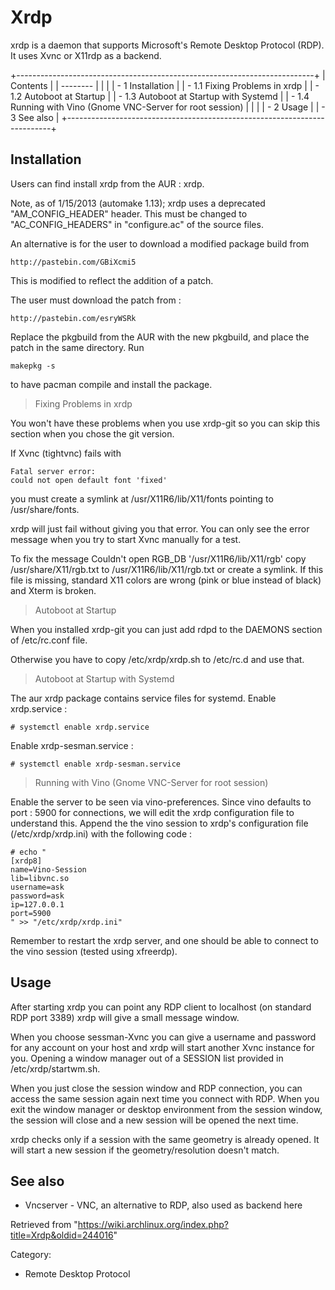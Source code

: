 Xrdp
====

xrdp is a daemon that supports Microsoft's Remote Desktop Protocol
(RDP). It uses Xvnc or X11rdp as a backend.

+--------------------------------------------------------------------------+
| Contents                                                                 |
| --------                                                                 |
|                                                                          |
| -   1 Installation                                                       |
|     -   1.1 Fixing Problems in xrdp                                      |
|     -   1.2 Autoboot at Startup                                          |
|     -   1.3 Autoboot at Startup with Systemd                             |
|     -   1.4 Running with Vino (Gnome VNC-Server for root session)        |
|                                                                          |
| -   2 Usage                                                              |
| -   3 See also                                                           |
+--------------------------------------------------------------------------+

Installation
------------

Users can find install xrdp from the AUR : xrdp.

Note, as of 1/15/2013 (automake 1.13); xrdp uses a deprecated
"AM_CONFIG_HEADER" header. This must be changed to "AC_CONFIG_HEADERS"
in "configure.ac" of the source files.

An alternative is for the user to download a modified package build from

    http://pastebin.com/GBiXcmi5

This is modified to reflect the addition of a patch.

The user must download the patch from :

    http://pastebin.com/esryWSRk

Replace the pkgbuild from the AUR with the new pkgbuild, and place the
patch in the same directory. Run

    makepkg -s

to have pacman compile and install the package.

> Fixing Problems in xrdp

You won't have these problems when you use xrdp-git so you can skip this
section when you chose the git version.

If Xvnc (tightvnc) fails with

    Fatal server error:
    could not open default font 'fixed'

you must create a symlink at /usr/X11R6/lib/X11/fonts pointing to
/usr/share/fonts.

xrdp will just fail without giving you that error. You can only see the
error message when you try to start Xvnc manually for a test.

To fix the message Couldn't open RGB_DB '/usr/X11R6/lib/X11/rgb' copy
/usr/share/X11/rgb.txt to /usr/X11R6/lib/X11/rgb.txt or create a
symlink. If this file is missing, standard X11 colors are wrong (pink or
blue instead of black) and Xterm is broken.

> Autoboot at Startup

When you installed xrdp-git you can just add rdpd to the DAEMONS section
of /etc/rc.conf file.

Otherwise you have to copy /etc/xrdp/xrdp.sh to /etc/rc.d and use that.

> Autoboot at Startup with Systemd

The aur xrdp package contains service files for systemd. Enable
xrdp.service :

    # systemctl enable xrdp.service

Enable xrdp-sesman.service :

    # systemctl enable xrdp-sesman.service

> Running with Vino (Gnome VNC-Server for root session)

Enable the server to be seen via vino-preferences. Since vino defaults
to port : 5900 for connections, we will edit the xrdp configuration file
to understand this. Append the the vino session to xrdp's configuration
file (/etc/xrdp/xrdp.ini) with the following code :

    # echo "
    [xrdp8]
    name=Vino-Session
    lib=libvnc.so
    username=ask
    password=ask
    ip=127.0.0.1
    port=5900
    " >> "/etc/xrdp/xrdp.ini"

Remember to restart the xrdp server, and one should be able to connect
to the vino session (tested using xfreerdp).

Usage
-----

After starting xrdp you can point any RDP client to localhost (on
standard RDP port 3389) xrdp will give a small message window.

When you choose sessman-Xvnc you can give a username and password for
any account on your host and xrdp will start another Xvnc instance for
you. Opening a window manager out of a SESSION list provided in
/etc/xrdp/startwm.sh.

When you just close the session window and RDP connection, you can
access the same session again next time you connect with RDP. When you
exit the window manager or desktop environment from the session window,
the session will close and a new session will be opened the next time.

xrdp checks only if a session with the same geometry is already opened.
It will start a new session if the geometry/resolution doesn't match.

See also
--------

-   Vncserver - VNC, an alternative to RDP, also used as backend here

Retrieved from
"https://wiki.archlinux.org/index.php?title=Xrdp&oldid=244016"

Category:

-   Remote Desktop Protocol
